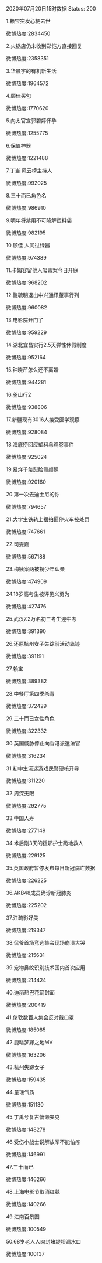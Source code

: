 2020年07月20日15时数据
Status: 200

1.赖宝突发心梗去世

微博热度:2834450

2.火锅店仍未收到郑恺方直接回复

微博热度:2358351

3.华晨宇的有机新生活

微博热度:1964572

4.顾佳买包

微博热度:1770620

5.向太官宣郭碧婷怀孕

微博热度:1255775

6.保值神器

微博热度:1221488

7.丁当 风云榜主持人

微博热度:992025

8.三十而已角色名

微博热度:986910

9.明年将禁用不可降解塑料袋

微博热度:982195

10.顾佳 人间过绿器

微博热度:974389

11.卡姆容留他人吸毒案今日开庭

微博热度:968202

12.鲍毓明退出中兴通讯董事行列

微博热度:960082

13.电影院开门了

微博热度:959229

14.湖北宜昌实行2.5天弹性休假制度

微博热度:952164

15.钟晓芹怎么还不离婚

微博热度:944281

16.釜山行2

微博热度:938806

17.新疆现有3016人接受医学观察

微博热度:928084

18.海底捞回应塑料乌鸡卷事件

微博热度:925024

19.易烊千玺怼脸侧颜照

微博热度:920160

20.第一次去迪士尼的你

微博热度:794657

21.大学生铁轨上摆拍逼停火车被处罚

微博热度:747661

22.司雯嘉

微博热度:567188

23.梅姨案两被拐少年认亲

微博热度:474909

24.18岁高考生被评见义勇为

微博热度:427476

25.武汉7.2万名初三考生迎中考

微博热度:391390

26.还原杭州女子失踪前活动轨迹

微博热度:391191

27.赖宝

微博热度:389382

28.中餐厅第四季杀青

微博热度:372429

29.三十而已女性角色

微博热度:322332

30.英国威胁停止向香港派遣法官

微博热度:316234

31.初中生沉迷游戏民警硬核开导

微博热度:311220

32.周深无限

微博热度:292775

33.中国人寿

微博热度:277149

34.术后刚3天的援鄂护士跪地救人

微博热度:229125

35.英国政府暂停发布每日新冠病亡数据

微博热度:226225

36.AKB48成员确诊新冠肺炎

微博热度:225202

37.江疏影好美

微博热度:219347

38.侃爷首场竞选集会现场崩溃大哭

微博热度:215631

39.宠物鼻纹识别技术国内首次应用

微博热度:214424

40.迪丽热巴花箭封面

微博热度:200419

41.伦敦数百人集会反对戴口罩

微博热度:185085

42.鹿晗梦寐之地MV

微博热度:163206

43.杭州失踪女子

微博热度:159435

44.童瑶气质

微博热度:151130

45.丁禹兮复古慵懒夹克

微博热度:148278

46.受伤小战士说解放军不能怕疼

微博热度:146991

47.三十而已

微博热度:146266

48.上海电影节取消红毯

微博热度:140266

49.江南百景图

微博热度:100549

50.68岁老人人肉封堵堤坝漏水口

微博热度:100137

